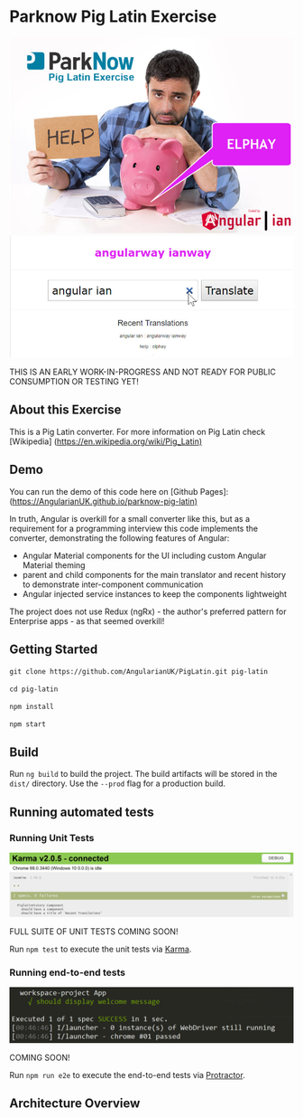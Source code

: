 # Parknow Pig Latin Exercise

![Application screenshot](docs/img/app-screenshot.jpg)

THIS IS AN EARLY WORK-IN-PROGRESS AND NOT READY FOR PUBLIC CONSUMPTION OR TESTING YET!

## About this Exercise

This is a Pig Latin converter. For more information on Pig Latin check [Wikipedia]  (<https://en.wikipedia.org/wiki/Pig_Latin)>

## Demo

You can run the demo of this code here on [Github Pages]: (<https://AngularianUK.github.io/parknow-pig-latin)>

In truth, Angular is overkill for a small converter like this, but as a requirement for a programming interview this code implements the converter, demonstrating the following features of Angular:

- Angular Material components for the UI including custom Angular Material theming
- parent and child components for the main translator and recent history to demonstrate inter-component communication
- Angular injected service instances to keep the components lightweight

The project does not use Redux (ngRx) - the author's preferred pattern for Enterprise apps - as that seemed overkill!

## Getting Started

`git clone https://github.com/AngularianUK/PigLatin.git pig-latin`

`cd pig-latin`

`npm install`

`npm start`

## Build

Run `ng build` to build the project. The build artifacts will be stored in the `dist/` directory. Use the `--prod` flag for a production build.

## Running automated tests

### Running Unit Tests

![Karma Unit Tests](docs/img/karma-tests.jpg)

FULL SUITE OF UNIT TESTS COMING SOON!

Run `npm test` to execute the unit tests via [Karma](https://karma-runner.github.io).

### Running end-to-end tests

![Protractor E2E Tests](docs/img/protractor-tests.jpg)

COMING SOON!

Run `npm run e2e` to execute the end-to-end tests via [Protractor](http://www.protractortest.org/).

## Architecture Overview
